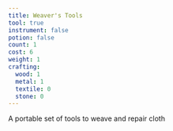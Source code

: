 ```yaml
---
title: Weaver's Tools
tool: true
instrument: false
potion: false
count: 1
cost: 6
weight: 1
crafting:
  wood: 1
  metal: 1
  textile: 0
  stone: 0
---
```


A portable set of tools to weave and repair cloth
